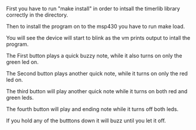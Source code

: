First you have to run "make install" in order to intsall the timerlib library correctly in the directory.

Then to install the program on to the msp430 you have to run make load.

You will see the device will start to blink as the vm prints output to intall the program.

The First button plays a quick buzzy note, while it also turns on only the green led on.

The Second button plays another quick note, while it turns on only the red led on.

The third button will play another quick note while it turns on both red and green leds.

The fourth button will play and ending note while it turns off both leds.

If you hold any of the butttons down it will buzz until you let it off.
